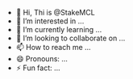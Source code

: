 - 👋 Hi, Thi is @StakeMCL
- 👀 I’m interested in ...
- 🌱 I’m currently learning ...
- 💞️ I’m looking to collaborate on ...
- 📫 How to reach me ...
- 😄 Pronouns: ...
- ⚡ Fun fact: ...

<!---
StakeMCL/StakeMCL is a ✨ special ✨ repository because its `README.md` (this file) appears on your GitHub profile.
You can click the Preview link to take a look at your changes.
--->
